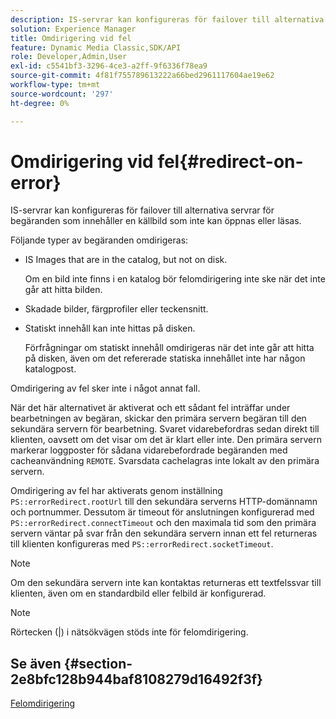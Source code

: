 ```yaml
---
description: IS-servrar kan konfigureras för failover till alternativa servrar för begäranden som innehåller en källbild som inte kan öppnas eller läsas.
solution: Experience Manager
title: Omdirigering vid fel
feature: Dynamic Media Classic,SDK/API
role: Developer,Admin,User
exl-id: c5541bf3-3296-4ce3-a2ff-9f6336f78ea9
source-git-commit: 4f81f755789613222a66bed2961117604ae19e62
workflow-type: tm+mt
source-wordcount: '297'
ht-degree: 0%

---
```


# Omdirigering vid fel{#redirect-on-error}

IS-servrar kan konfigureras för failover till alternativa servrar för begäranden som innehåller en källbild som inte kan öppnas eller läsas.

Följande typer av begäranden omdirigeras:

* IS Images that are in the catalog, but not on disk.

  Om en bild inte finns i en katalog bör felomdirigering inte ske när det inte går att hitta bilden.

* Skadade bilder, färgprofiler eller teckensnitt.
* Statiskt innehåll kan inte hittas på disken.

  Förfrågningar om statiskt innehåll omdirigeras när det inte går att hitta på disken, även om det refererade statiska innehållet inte har någon katalogpost.

Omdirigering av fel sker inte i något annat fall.

När det här alternativet är aktiverat och ett sådant fel inträffar under bearbetningen av begäran, skickar den primära servern begäran till den sekundära servern för bearbetning. Svaret vidarebefordras sedan direkt till klienten, oavsett om det visar om det är klart eller inte. Den primära servern markerar loggposter för sådana vidarebefordrade begäranden med cacheanvändning `REMOTE`. Svarsdata cachelagras inte lokalt av den primära servern.

Omdirigering av fel har aktiverats genom inställning `PS::errorRedirect.rootUrl` till den sekundära serverns HTTP-domännamn och portnummer. Dessutom är timeout för anslutningen konfigurerad med `PS::errorRedirect.connectTimeout` och den maximala tid som den primära servern väntar på svar från den sekundära servern innan ett fel returneras till klienten konfigureras med `PS::errorRedirect.socketTimeout`.

>[!NOTE]
>
>Om den sekundära servern inte kan kontaktas returneras ett textfelssvar till klienten, även om en standardbild eller felbild är konfigurerad.

>[!NOTE]
>
>Rörtecken (|) i nätsökvägen stöds inte för felomdirigering.

## Se även {#section-2e8bfc128b944baf8108279d16492f3f}

[Felomdirigering](../../../is-api/image-serving-api-ref/c-configuration-and-administration/c-server-settings/r-error-redirection.md#reference-268b1bf6ce1b44bb979727c6f5daf1ac)
